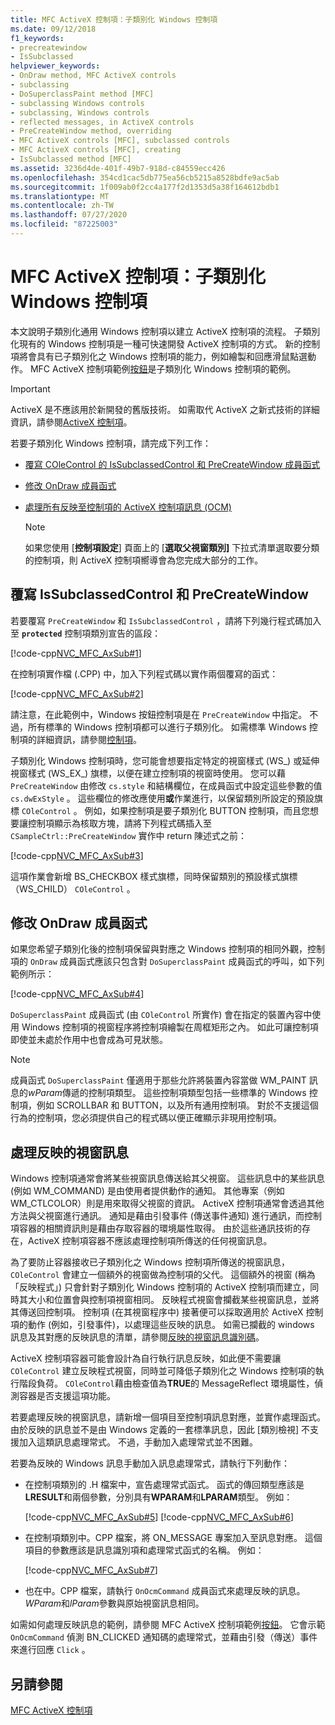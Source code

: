 ```yaml
---
title: MFC ActiveX 控制項：子類別化 Windows 控制項
ms.date: 09/12/2018
f1_keywords:
- precreatewindow
- IsSubclassed
helpviewer_keywords:
- OnDraw method, MFC ActiveX controls
- subclassing
- DoSuperclassPaint method [MFC]
- subclassing Windows controls
- subclassing, Windows controls
- reflected messages, in ActiveX controls
- PreCreateWindow method, overriding
- MFC ActiveX controls [MFC], subclassed controls
- MFC ActiveX controls [MFC], creating
- IsSubclassed method [MFC]
ms.assetid: 3236d4de-401f-49b7-918d-c84559ecc426
ms.openlocfilehash: 354cd1cac5db775ea56cb5215a8528bdfe9ac5ab
ms.sourcegitcommit: 1f009ab0f2cc4a177f2d1353d5a38f164612bdb1
ms.translationtype: MT
ms.contentlocale: zh-TW
ms.lasthandoff: 07/27/2020
ms.locfileid: "87225003"
---
```

# <a name="mfc-activex-controls-subclassing-a-windows-control"></a>MFC ActiveX 控制項：子類別化 Windows 控制項

本文說明子類別化通用 Windows 控制項以建立 ActiveX 控制項的流程。 子類別化現有的 Windows 控制項是一種可快速開發 ActiveX 控制項的方式。 新的控制項將會具有已子類別化之 Windows 控制項的能力，例如繪製和回應滑鼠點選動作。 MFC ActiveX 控制項範例[按鈕](../overview/visual-cpp-samples.md)是子類別化 Windows 控制項的範例。

>[!IMPORTANT]
> ActiveX 是不應該用於新開發的舊版技術。 如需取代 ActiveX 之新式技術的詳細資訊，請參閱[ActiveX 控制項](activex-controls.md)。

若要子類別化 Windows 控制項，請完成下列工作：

- [覆寫 COleControl 的 IsSubclassedControl 和 PreCreateWindow 成員函式](#_core_overriding_issubclassedcontrol_and_precreatewindow)

- [修改 OnDraw 成員函式](#_core_modifying_the_ondraw_member_function)

- [處理所有反映至控制項的 ActiveX 控制項訊息 (OCM)](#_core_handling_reflected_window_messages)

   > [!NOTE]
   > 如果您使用 [**控制項設定**] 頁面上的 [**選取父視窗類別]** 下拉式清單選取要分類的控制項，則 ActiveX 控制項嚮導會為您完成大部分的工作。

## <a name="overriding-issubclassedcontrol-and-precreatewindow"></a><a name="_core_overriding_issubclassedcontrol_and_precreatewindow"></a>覆寫 IsSubclassedControl 和 PreCreateWindow

若要覆寫 `PreCreateWindow` 和 `IsSubclassedControl` ，請將下列幾行程式碼加入至 **`protected`** 控制項類別宣告的區段：

[!code-cpp[NVC_MFC_AxSub#1](codesnippet/cpp/mfc-activex-controls-subclassing-a-windows-control_1.h)]

在控制項實作檔 (.CPP) 中，加入下列程式碼以實作兩個覆寫的函式：

[!code-cpp[NVC_MFC_AxSub#2](codesnippet/cpp/mfc-activex-controls-subclassing-a-windows-control_2.cpp)]

請注意，在此範例中，Windows 按鈕控制項是在 `PreCreateWindow` 中指定。 不過，所有標準的 Windows 控制項都可以進行子類別化。 如需標準 Windows 控制項的詳細資訊，請參閱[控制項](controls-mfc.md)。

子類別化 Windows 控制項時，您可能會想要指定特定的視窗樣式 (WS_) 或延伸視窗樣式 (WS_EX_) 旗標，以便在建立控制項的視窗時使用。 您可以藉 `PreCreateWindow` 由修改 `cs.style` 和結構欄位，在成員函式中設定這些參數的值 `cs.dwExStyle` 。 這些欄位的修改應使用**或**作業進行，以保留類別所設定的預設旗標 `COleControl` 。 例如，如果控制項是要子類別化 BUTTON 控制項，而且您想要讓控制項顯示為核取方塊，請將下列程式碼插入至 `CSampleCtrl::PreCreateWindow` 實作中 return 陳述式之前：

[!code-cpp[NVC_MFC_AxSub#3](codesnippet/cpp/mfc-activex-controls-subclassing-a-windows-control_3.cpp)]

這項作業會新增 BS_CHECKBOX 樣式旗標，同時保留類別的預設樣式旗標（WS_CHILD） `COleControl` 。

## <a name="modifying-the-ondraw-member-function"></a><a name="_core_modifying_the_ondraw_member_function"></a>修改 OnDraw 成員函式

如果您希望子類別化後的控制項保留與對應之 Windows 控制項的相同外觀，控制項的 `OnDraw` 成員函式應該只包含對 `DoSuperclassPaint` 成員函式的呼叫，如下列範例所示：

[!code-cpp[NVC_MFC_AxSub#4](codesnippet/cpp/mfc-activex-controls-subclassing-a-windows-control_4.cpp)]

`DoSuperclassPaint` 成員函式 (由 `COleControl` 所實作) 會在指定的裝置內容中使用 Windows 控制項的視窗程序將控制項繪製在周框矩形之內。 如此可讓控制項即使並未處於作用中也會成為可見狀態。

> [!NOTE]
> 成員函式 `DoSuperclassPaint` 僅適用于那些允許將裝置內容當做 WM_PAINT 訊息的*wParam*傳遞的控制項類型。 這些控制項類型包括一些標準的 Windows 控制項，例如 SCROLLBAR 和 BUTTON，以及所有通用控制項。 對於不支援這個行為的控制項，您必須提供自己的程式碼以便正確顯示非現用控制項。

## <a name="handling-reflected-window-messages"></a><a name="_core_handling_reflected_window_messages"></a>處理反映的視窗訊息

Windows 控制項通常會將某些視窗訊息傳送給其父視窗。 這些訊息中的某些訊息 (例如 WM_COMMAND) 是由使用者提供動作的通知。 其他專案（例如 WM_CTLCOLOR）則是用來取得父視窗的資訊。 ActiveX 控制項通常會透過其他方法與父視窗進行通訊。 通知是藉由引發事件 (傳送事件通知) 進行通訊，而控制項容器的相關資訊則是藉由存取容器的環境屬性取得。 由於這些通訊技術的存在，ActiveX 控制項容器不應該處理控制項所傳送的任何視窗訊息。

為了要防止容器接收已子類別化之 Windows 控制項所傳送的視窗訊息，`COleControl` 會建立一個額外的視窗做為控制項的父代。 這個額外的視窗 (稱為「反映程式」) 只會針對子類別化 Windows 控制項的 ActiveX 控制項而建立，同時其大小和位置會與控制項視窗相同。 反映程式視窗會攔截某些視窗訊息，並將其傳送回控制項。 控制項 (在其視窗程序中) 接著便可以採取適用於 ActiveX 控制項的動作 (例如，引發事件)，以處理這些反映的訊息。 如需已攔截的 windows 訊息及其對應的反映訊息的清單，請參閱[反映的視窗訊息識別碼](reflected-window-message-ids.md)。

ActiveX 控制項容器可能會設計為自行執行訊息反映，如此便不需要讓 `COleControl` 建立反映程式視窗，同時並可降低子類別化之 Windows 控制項的執行階段負荷。 `COleControl`藉由檢查值為**TRUE**的 MessageReflect 環境屬性，偵測容器是否支援這項功能。

若要處理反映的視窗訊息，請新增一個項目至控制項訊息對應，並實作處理函式。 由於反映的訊息並不是由 Windows 定義的一套標準訊息，因此 [類別檢視] 不支援加入這類訊息處理常式。 不過，手動加入處理常式並不困難。

若要為反映的 Windows 訊息手動加入訊息處理常式，請執行下列動作：

- 在控制項類別的 .H 檔案中，宣告處理常式函式。 函式的傳回類型應該是**LRESULT**和兩個參數，分別具有**WPARAM**和**LPARAM**類型。 例如：

   [!code-cpp[NVC_MFC_AxSub#5](codesnippet/cpp/mfc-activex-controls-subclassing-a-windows-control_5.h)]
    [!code-cpp[NVC_MFC_AxSub#6](codesnippet/cpp/mfc-activex-controls-subclassing-a-windows-control_6.h)]

- 在控制項類別中。CPP 檔案，將 ON_MESSAGE 專案加入至訊息對應。 這個項目的參數應該是訊息識別項和處理常式函式的名稱。 例如：

   [!code-cpp[NVC_MFC_AxSub#7](codesnippet/cpp/mfc-activex-controls-subclassing-a-windows-control_7.cpp)]

- 也在中。CPP 檔案，請執行 `OnOcmCommand` 成員函式來處理反映的訊息。 *WParam*和*lParam*參數與原始視窗訊息相同。

如需如何處理反映訊息的範例，請參閱 MFC ActiveX 控制項範例[按鈕](../overview/visual-cpp-samples.md)。 它會示範 `OnOcmCommand` 偵測 BN_CLICKED 通知碼的處理常式，並藉由引發（傳送）事件來進行回應 `Click` 。

## <a name="see-also"></a>另請參閱

[MFC ActiveX 控制項](mfc-activex-controls.md)
